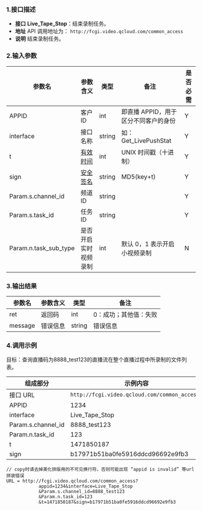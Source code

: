 
### 1.接口描述
- **接口**
**Live_Tape_Stop**：结束录制任务。
- **地址**
API 调用地址为： `http://fcgi.video.qcloud.com/common_access`
- **说明**
结束录制任务。

### 2.输入参数

| 参数名 | 参数含义 | 类型 | 备注 | 是否必需 |
|---------|---------|---------|---------|---------|
| APPID                       | 客户 ID     | int       | 即直播 APPID，用于区分不同客户的身份 |  Y          | 
| interface                 | 接口名称   | string |  如：Get_LivePushStat  |  Y          | 
| t | [有效时间](/doc/api/258/5956#.E5.AE.89.E5.85.A8.E6.A3.80.E6.9F.A5) | int  | UNIX 时间戳（十进制） |  Y | 
| sign | [安全签名](/doc/api/258/5956#.E5.AE.89.E5.85.A8.E6.A3.80.E6.9F.A5) | string | MD5(key+t) | Y | 
| Param.s.channel_id | 频道 ID | string | | Y|
| Param.s.task_id  | 任务 ID | string  |  | Y|
|Param.n.task_sub_type  | 是否开启实时视频录制| int| 默认 0，1 表示开启小视频录制|N|

### 3.输出结果
| 参数名 | 参数含义 | 类型 | 备注            |
|---------|---------|---------|------------------|
| ret      | 返回码 |   int  |  0：成功；其他值：失败|
| message | 错误信息 |   string  |  错误信息|

### 4.调用示例
目标：查询直播码为8888_test123的直播流在整个直播过程中所录制的文件列表。

| 组成部分 |   示例内容           |
|-------------|------------------|
|接口 URL| `http://fcgi.video.qcloud.com/common_access?`|
|APPID       | 1234 |
|interface       | Live_Tape_Stop |
|Param.s.channel_id | 8888_test123 |
|Param.n.task_id  | 123|
|t |1471850187 |
|sign | b17971b51ba0fe5916ddcd96692e9fb3 |

```
// copy时请去掉美化排版用的不可见换行符，否则可能出现 “appid is invalid” 等url拼装错误
URL = http://fcgi.video.qcloud.com/common_access?
			appid=1234&interface=Live_Tape_Stop
			&Param.s.channel_id=8888_test123
			&Param.n.task_id=123
			&t=1471850187&sign=b17971b51ba0fe5916ddcd96692e9fb3
```
			
